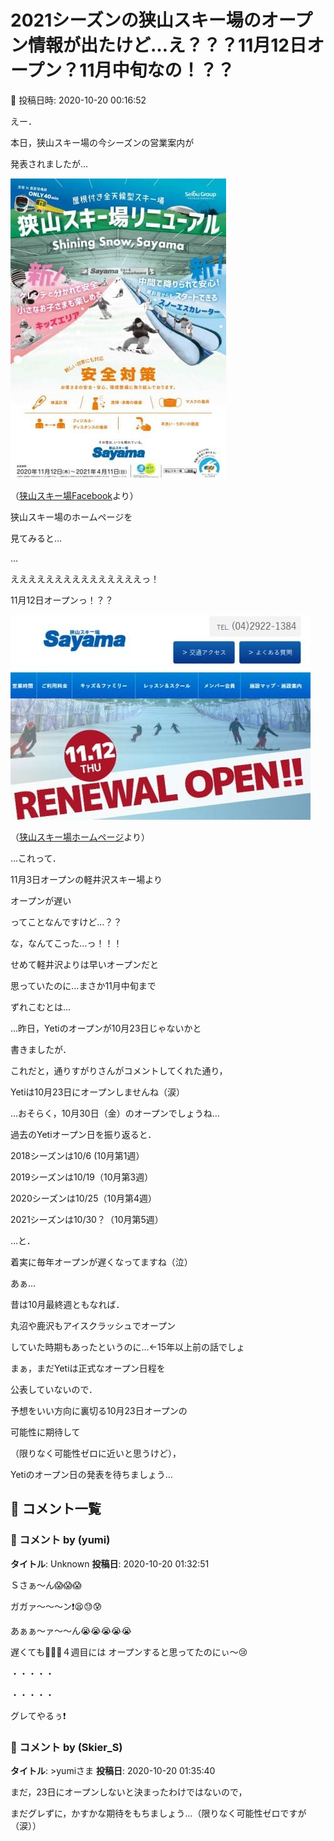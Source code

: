 # 2021シーズンの狭山スキー場のオープン情報が出たけど…え？？？11月12日オープン？11月中旬なの！？？

📅 投稿日時: 2020-10-20 00:16:52

えー．


本日，狭山スキー場の今シーズンの営業案内が


発表されましたが…




![3b6bf5bd9904bbdad874d849ee1a0f4e.jpg](images/3b6bf5bd9904bbdad874d849ee1a0f4e.jpg)




（[狭山スキー場Facebook](https://www.facebook.com/sayamaski/photos/a.1129120930434156/3752246401454916/?type=3&theater)より）





狭山スキー場のホームページを


見てみると…


…


えええええええええええええええっ！


11月12日オープンっ！？？




![ddbae050dd6422a4ee6a5a7fe5acb43a.jpg](images/ddbae050dd6422a4ee6a5a7fe5acb43a.jpg)




（[狭山スキー場ホームページ](https://www.seibu-leisure.co.jp/ski_web/index.html)より）





…これって．


11月3日オープンの軽井沢スキー場より


オープンが遅い


ってことなんですけど…？？


な，なんてこった…っ！！！





せめて軽井沢よりは早いオープンだと


思っていたのに…まさか11月中旬まで


ずれこむとは…





…昨日，Yetiのオープンが10月23日じゃないかと


書きましたが．


これだと，通りすがりさんがコメントしてくれた通り，


Yetiは10月23日にオープンしませんね（涙）


…おそらく，10月30日（金）のオープンでしょうね…





過去のYetiオープン日を振り返ると．


2018シーズンは10/6 (10月第1週）


2019シーズンは10/19（10月第3週）


2020シーズンは10/25（10月第4週）


2021シーズンは10/30？（10月第5週）





…と．


着実に毎年オープンが遅くなってますね（泣）


あぁ…


昔は10月最終週ともなれば．


丸沼や鹿沢もアイスクラッシュでオープン


していた時期もあったというのに…←15年以上前の話でしょ





まぁ，まだYetiは正式なオープン日程を


公表していないので．


予想をいい方向に裏切る10月23日オープンの


可能性に期待して


（限りなく可能性ゼロに近いと思うけど），


Yetiのオープン日の発表を待ちましょう…

## 💬 コメント一覧

### 💬 コメント by (yumi)
**タイトル**: Unknown
**投稿日**: 2020-10-20 01:32:51

Ｓさぁ～ん😱😱😱



ガガァ～～～ン❗️😫😓😰



あぁぁ～ァ～～ん😭😭😭😭😭

遅くても🐌💨💨４週目には オープンすると思ってたのにぃ～😢



・・・・・



・・・・・



グレてやるぅ❗️

### 💬 コメント by (Skier_S)
**タイトル**: >yumiさま
**投稿日**: 2020-10-20 01:35:40

まだ，23日にオープンしないと決まったわけではないので，

まだグレずに，かすかな期待をもちましょう…（限りなく可能性ゼロですが（涙））

